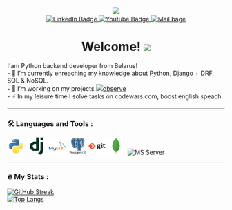 <link rel="stylesheet" href="https://cdnjs.cloudflare.com/ajax/libs/font-awesome/6.2.0/css/all.min.css">

<div id="header" align="center">
<img src = "https://bobrenok.oc3.ru/11/img/anim-ico-arrow-down.gif" width="150"/>
</div>

<div id="badges" align="center">
<a href="https://www.linkedin.com/in/dimatatarinami/">
    <img src="https://upload.wikimedia.org/wikipedia/commons/thumb/f/f8/LinkedIn_icon_circle.svg/1200px-LinkedIn_icon_circle.svg.png" alt="LinkedIn Badge" width="70"/>
  </a>
  
  <a href="https://t.me/dimatatatarin">
    <img src="https://upload.wikimedia.org/wikipedia/commons/thumb/8/82/Telegram_logo.svg/2048px-Telegram_logo.svg.png" alt="Youtube Badge" width="70" />
  </a>
  
  <a href="mailto:dmitriyseur@gmail.com@gmail.com">
    <img src="https://static.vecteezy.com/system/resources/previews/010/151/138/non_2x/email-and-mail-icon-sign-symbol-design-free-png.png" alt="Mail bage" width="70" />
  </a>
</div>

<h1 align="center">
  Welcome!
  <img src="https://media.giphy.com/media/hvRJCLFzcasrR4ia7z/giphy.gif" width="30px"/>
</h1>

<div id="aboutMe">
I'am Python backend developer from Belarus!
<br/>
- 🌱 I’m currently enreaching my knowledge about Python, Django + DRF, SQL & NoSQL.
<br/>
- 🔭 I’m  working on my projects <a href="https://github.com/cyber-tatarin?tab=repositories">
<img src="https://www.freeiconspng.com/uploads/blue-idea-icon-18.png" width="17px">observe<a/>
<br/>
- ⚡ In my leisure time I solve tasks on codewars.com, boost english speach.
</div>

---
### :hammer_and_wrench: Languages and Tools :
<div>
  <img src="https://github.com/devicons/devicon/blob/master/icons/python/python-original.svg" title="Java" alt="Java" width="40" height="40"/>&nbsp;
  <img src="https://github.com/devicons/devicon/blob/master/icons/django/django-plain.svg" title="Spring" alt="Spring" width="40" height="40"/>&nbsp;
  <img src="https://github.com/devicons/devicon/blob/master/icons/mysql/mysql-original-wordmark.svg" title="MySQL"  alt="MySQL" width="40" height="40"/>&nbsp;
  <img src="https://raw.githubusercontent.com/devicons/devicon/1119b9f84c0290e0f0b38982099a2bd027a48bf1/icons/postgresql/postgresql-original-wordmark.svg" title="PostrgeSQL"  alt="PostrgeSQL" width="40" height="40">
  <img src="https://github.com/devicons/devicon/blob/master/icons/git/git-original-wordmark.svg" title="Git" alt="Git" width="40" height="40"/>
  <img src="https://github.com/devicons/devicon/blob/master/icons/mongodb/mongodb-original.svg" title="MongoDB" alt="MongoDB" height="40"/>&nbsp;
  <img src="https://brandslogos.com/wp-content/uploads/thumbs/microsoft-sql-server-logo-vector.svg" title="MS SQL Server" alt="MS Server" height="40">
</div>

---

### :fire: My Stats :
[![GitHub Streak](http://github-readme-streak-stats.herokuapp.com?user=cyber-tatarin&theme=dark&background=0d1117)](https://git.io/streak-stats)
<br/>
[![Top Langs](https://github-readme-stats.vercel.app/api/top-langs/?username=cyber-tatarin&layout=compact&theme=dark&bg_color=0d1117)](https://github.com/anuraghazra/github-readme-stats)



